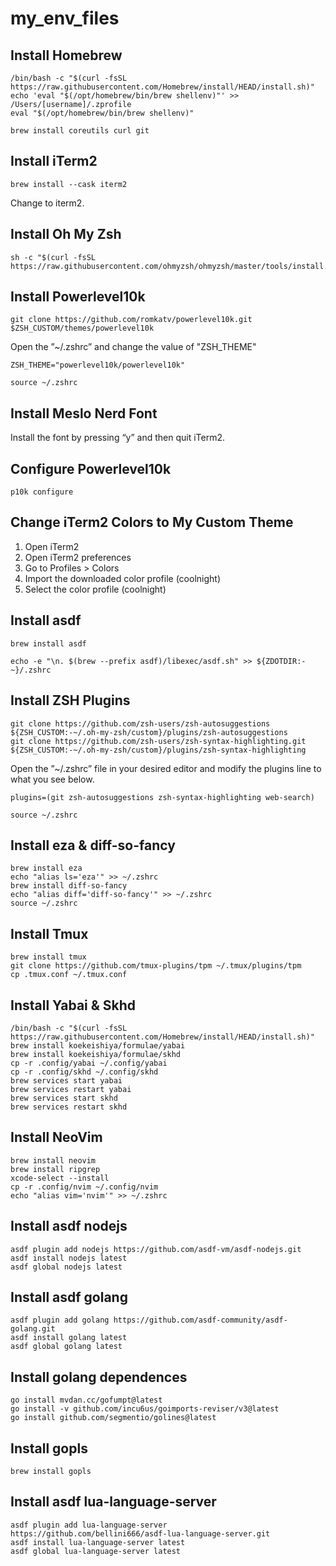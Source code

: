 # my_env_files

## Install Homebrew

```console
/bin/bash -c "$(curl -fsSL https://raw.githubusercontent.com/Homebrew/install/HEAD/install.sh)"
echo 'eval "$(/opt/homebrew/bin/brew shellenv)"' >> /Users/[username]/.zprofile
eval "$(/opt/homebrew/bin/brew shellenv)"

brew install coreutils curl git
```

## Install iTerm2

```console
brew install --cask iterm2
```

Change to iterm2.

## Install Oh My Zsh

```console
sh -c "$(curl -fsSL https://raw.githubusercontent.com/ohmyzsh/ohmyzsh/master/tools/install.sh)"
```

## Install Powerlevel10k

```console
git clone https://github.com/romkatv/powerlevel10k.git $ZSH_CUSTOM/themes/powerlevel10k
```

Open the ”~/.zshrc” and change the value of "ZSH_THEME"

```console
ZSH_THEME="powerlevel10k/powerlevel10k"
```

```console
source ~/.zshrc
```

## Install Meslo Nerd Font

Install the font by pressing “y” and then quit iTerm2.

## Configure Powerlevel10k

```console
p10k configure
```

## Change iTerm2 Colors to My Custom Theme

1. Open iTerm2
2. Open iTerm2 preferences
3. Go to Profiles > Colors
4. Import the downloaded color profile (coolnight)
5. Select the color profile (coolnight)

## Install asdf

```console
brew install asdf

echo -e "\n. $(brew --prefix asdf)/libexec/asdf.sh" >> ${ZDOTDIR:-~}/.zshrc
```

## Install ZSH Plugins

```console
git clone https://github.com/zsh-users/zsh-autosuggestions ${ZSH_CUSTOM:-~/.oh-my-zsh/custom}/plugins/zsh-autosuggestions
git clone https://github.com/zsh-users/zsh-syntax-highlighting.git ${ZSH_CUSTOM:-~/.oh-my-zsh/custom}/plugins/zsh-syntax-highlighting
```

Open the ”~/.zshrc” file in your desired editor and modify the plugins line to what you see below.

```console
plugins=(git zsh-autosuggestions zsh-syntax-highlighting web-search)
```

```console
source ~/.zshrc
```

## Install eza & diff-so-fancy

```console
brew install eza
echo "alias ls='eza'" >> ~/.zshrc
brew install diff-so-fancy
echo "alias diff='diff-so-fancy'" >> ~/.zshrc
source ~/.zshrc
```

## Install Tmux

```console
brew install tmux
git clone https://github.com/tmux-plugins/tpm ~/.tmux/plugins/tpm
cp .tmux.conf ~/.tmux.conf
```

## Install Yabai & Skhd

```console
/bin/bash -c "$(curl -fsSL https://raw.githubusercontent.com/Homebrew/install/HEAD/install.sh)"
brew install koekeishiya/formulae/yabai
brew install koekeishiya/formulae/skhd
cp -r .config/yabai ~/.config/yabai
cp -r .config/skhd ~/.config/skhd
brew services start yabai
brew services restart yabai
brew services start skhd
brew services restart skhd
```

## Install NeoVim

```console
brew install neovim
brew install ripgrep
xcode-select --install
cp -r .config/nvim ~/.config/nvim
echo "alias vim='nvim'" >> ~/.zshrc
```

## Install asdf nodejs

```console
asdf plugin add nodejs https://github.com/asdf-vm/asdf-nodejs.git
asdf install nodejs latest
asdf global nodejs latest
```

## Install asdf golang

```console
asdf plugin add golang https://github.com/asdf-community/asdf-golang.git
asdf install golang latest
asdf global golang latest
```

## Install golang dependences

```console
go install mvdan.cc/gofumpt@latest
go install -v github.com/incu6us/goimports-reviser/v3@latest
go install github.com/segmentio/golines@latest
```

## Install gopls

```console
brew install gopls
```

## Install asdf lua-language-server

```console
asdf plugin add lua-language-server https://github.com/bellini666/asdf-lua-language-server.git
asdf install lua-language-server latest
asdf global lua-language-server latest
```
